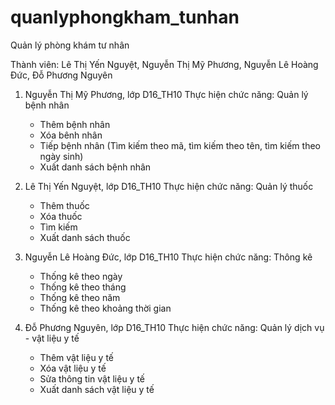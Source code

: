 # quanlyphongkham_tunhan
Quản lý phòng khám tư nhân

Thành viên: Lê Thị Yến Nguyệt, Nguyễn Thị Mỹ Phương, Nguyễn Lê Hoàng Đức, Đỗ Phương Nguyên

1. Nguyễn Thị Mỹ Phương, lớp D16_TH10
  Thực hiện chức năng: Quản lý bệnh nhân
      + Thêm bệnh nhân
      + Xóa bênh nhân
      + Tiếp bệnh nhân (Tìm kiếm theo mã, tìm kiếm theo tên, tìm kiếm theo ngày sinh)
      + Xuất danh sách bệnh nhân

2. Lê Thị Yến Nguyệt, lớp D16_TH10
  Thực hiện chức năng: Quản lý thuốc
      + Thêm thuốc
      + Xóa thuốc
      + Tìm kiếm
      + Xuất danh sách thuốc

3. Nguyễn Lê Hoàng Đức, lớp D16_TH10
  Thực hiện chức năng: Thông kê
      + Thống kê theo ngày
      + Thống kê theo tháng
      + Thống kê theo năm
      + Thống kê theo khoảng thời gian

4. Đỗ Phương Nguyên, lớp D16_TH10
  Thực hiện chức năng: Quản lý dịch vụ - vật liệu y tế
      + Thêm vật liệu y tế
      + Xóa vật liệu y tế
      + Sửa thông tin vật liệu y tế
      + Xuất danh sách vật liệu y tế

